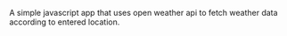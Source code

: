 A simple javascript app that uses open weather api to fetch weather data according to entered location. 
